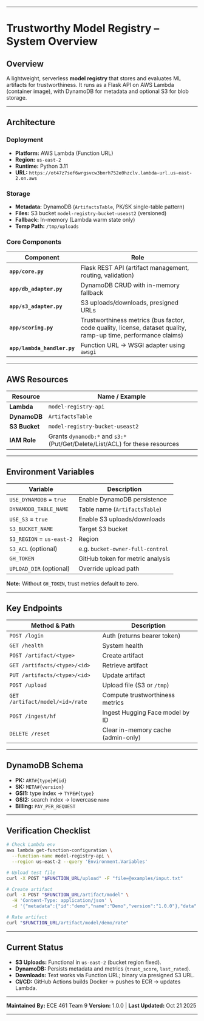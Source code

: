 
---

# Trustworthy Model Registry – System Overview

## Overview

A lightweight, serverless **model registry** that stores and evaluates ML artifacts for trustworthiness. It runs as a Flask API on AWS Lambda (container image), with DynamoDB for metadata and optional S3 for blob storage.

---

## Architecture

### Deployment

* **Platform:** AWS Lambda (Function URL)
* **Region:** `us-east-2`
* **Runtime:** Python 3.11
* **URL:** `https://ot47z7sef6wrgsvcw3bmrh752e0hzclv.lambda-url.us-east-2.on.aws`

### Storage

* **Metadata:** DynamoDB (`ArtifactsTable`, PK/SK single-table pattern)
* **Files:** S3 bucket `model-registry-bucket-useast2` (versioned)
* **Fallback:** In-memory (Lambda warm state only)
* **Temp Path:** `/tmp/uploads`

### Core Components

| Component                   | Role                                                                                                           |
| --------------------------- | -------------------------------------------------------------------------------------------------------------- |
| **`app/core.py`**           | Flask REST API (artifact management, routing, validation)                                                      |
| **`app/db_adapter.py`**     | DynamoDB CRUD with in-memory fallback                                                                          |
| **`app/s3_adapter.py`**     | S3 uploads/downloads, presigned URLs                                                                           |
| **`app/scoring.py`**        | Trustworthiness metrics (bus factor, code quality, license, dataset quality, ramp-up time, performance claims) |
| **`app/lambda_handler.py`** | Function URL → WSGI adapter using `awsgi`                                                                      |

---

## AWS Resources

| Resource      | Name / Example                                                               |
| ------------- | ---------------------------------------------------------------------------- |
| **Lambda**    | `model-registry-api`                                                         |
| **DynamoDB**  | `ArtifactsTable`                                                             |
| **S3 Bucket** | `model-registry-bucket-useast2`                                              |
| **IAM Role**  | Grants `dynamodb:*` and `s3:*` (Put/Get/Delete/List/ACL) for these resources |

---

## Environment Variables

| Variable                  | Description                      |
| ------------------------- | -------------------------------- |
| `USE_DYNAMODB` = `true`   | Enable DynamoDB persistence      |
| `DYNAMODB_TABLE_NAME`     | Table name (`ArtifactsTable`)    |
| `USE_S3` = `true`         | Enable S3 uploads/downloads      |
| `S3_BUCKET_NAME`          | Target S3 bucket                 |
| `S3_REGION` = `us-east-2` | Region                           |
| `S3_ACL` (optional)       | e.g. `bucket-owner-full-control` |
| `GH_TOKEN`                | GitHub token for metric analysis |
| `UPLOAD_DIR` (optional)   | Override upload path             |

**Note:** Without `GH_TOKEN`, trust metrics default to zero.

---

## Key Endpoints

| Method & Path                   | Description                        |
| ------------------------------- | ---------------------------------- |
| `POST /login`                   | Auth (returns bearer token)        |
| `GET /health`                   | System health                      |
| `POST /artifact/<type>`         | Create artifact                    |
| `GET /artifacts/<type>/<id>`    | Retrieve artifact                  |
| `PUT /artifacts/<type>/<id>`    | Update artifact                    |
| `POST /upload`                  | Upload file (S3 or `/tmp`)         |
| `GET /artifact/model/<id>/rate` | Compute trustworthiness metrics    |
| `POST /ingest/hf`               | Ingest Hugging Face model by ID    |
| `DELETE /reset`                 | Clear in-memory cache (admin-only) |

---

## DynamoDB Schema

* **PK:** `ART#{type}#{id}`
* **SK:** `META#{version}`
* **GSI1:** type index → `TYPE#{type}`
* **GSI2:** search index → lowercase `name`
* **Billing:** `PAY_PER_REQUEST`

---

## Verification Checklist

```bash
# Check Lambda env
aws lambda get-function-configuration \
  --function-name model-registry-api \
  --region us-east-2 --query 'Environment.Variables'

# Upload test file
curl -X POST "$FUNCTION_URL/upload" -F "file=@examples/input.txt"

# Create artifact
curl -X POST "$FUNCTION_URL/artifact/model" \
  -H 'Content-Type: application/json' \
  -d '{"metadata":{"id":"demo","name":"Demo","version":"1.0.0"},"data":{"model_link":"https://huggingface.co/bert-base-uncased"}}'

# Rate artifact
curl "$FUNCTION_URL/artifact/model/demo/rate"
```

---

## Current Status

* **S3 Uploads:** Functional in `us-east-2` (bucket region fixed).
* **DynamoDB:** Persists metadata and metrics (`trust_score`, `last_rated`).
* **Downloads:** Text works via Function URL; binary via presigned S3 URL.
* **CI/CD:** GitHub Actions builds Docker → pushes to ECR → updates Lambda.


---

**Maintained By:** ECE 461 Team 9
**Version:** 1.0.0  |  **Last Updated:** Oct 21 2025

---
